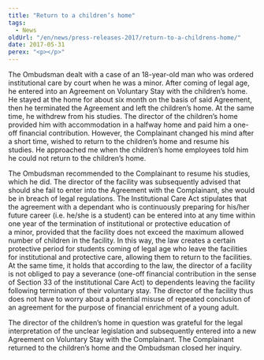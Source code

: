 ```yaml
---
title: "Return to a children’s home"
tags:
  - News
oldUrl: "/en/news/press-releases-2017/return-to-a-childrens-home/"
date: 2017-05-31
perex: "<p></p>"
---
```


<!-- imported from the old website -->

<p>The Ombudsman dealt with a case of an 18-year-old man who was ordered institutional care by court when he was a minor. After coming of legal age, he entered into an Agreement on Voluntary Stay with the children’s home. He stayed at the home for about six month on the basis of said Agreement, then he terminated the Agreement and left the children’s home. At the same time, he withdrew from his studies. The director of the children’s home provided him with accommodation in a halfway home and paid him a one-off financial contribution. However, the Complainant changed his mind after a short time, wished to return to the children’s home and resume his studies. He approached me when the children’s home employees told him he could not return to the children’s home. </p> <p>The Ombudsman recommended to the Complainant to resume his studies, which he did. The director of the facility was subsequently advised that should she fail to enter into the Agreement with the Complainant, she would be in breach of legal regulations. The Institutional Care Act stipulates that the agreement with a dependant who is continuously preparing for his/her future career (i.e. he/she is a student) can be entered into at any time within one year of the termination of institutional or protective education of a minor, provided that the facility does not exceed the maximum allowed number of children in the facility. In this way, the law creates a certain protective period for students coming of legal age who leave the facilities for institutional and protective care, allowing them to return to the facilities. At the same time, it holds that according to the law, the director of a facility is not obliged to pay a severance (one-off financial contribution in the sense of Section 33 of the institutional Care Act) to dependents leaving the facility following termination of their voluntary stay. The director of the facility thus does not have to worry about a potential misuse of repeated conclusion of an agreement for the purpose of financial enrichment of a young adult.</p><p> The director of the children’s home in question was grateful for the legal interpretation of the unclear legislation and subsequently entered into a new Agreement on Voluntary Stay with the Complainant. The Complainant returned to the children’s home and the Ombudsman closed her inquiry.</p>
